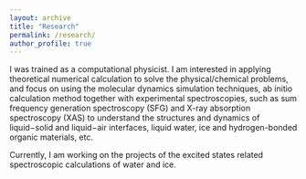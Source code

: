 ```yaml
---
layout: archive
title: "Research"
permalink: /research/
author_profile: true
---
```


I was trained as a computational physicist. I am interested in applying theoretical numerical calculation to solve the physical/chemical problems, and focus on using the molecular dynamics simulation techniques, ab initio calculation method together with experimental spectroscopies, such as sum frequency generation spectroscopy (SFG) and X-ray absorption spectroscopy (XAS) to understand the structures and dynamics of liquid−solid and liquid−air interfaces, liquid water, ice and hydrogen-bonded organic materials, etc.

Currently, I am working on the projects of the excited states related spectroscopic calculations of water and ice. 
